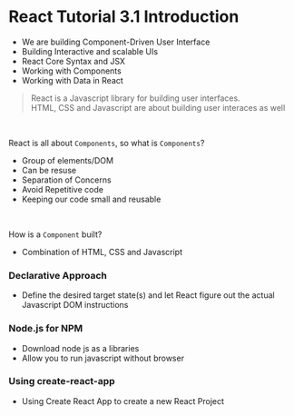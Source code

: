 # React Tutorial 3.1 Introduction

- We are building Component-Driven User Interface
- Building Interactive and scalable UIs
- React Core Syntax and JSX
- Working with Components
- Working with Data in React

> React is a Javascript library for building user interfaces.
> <br/>HTML, CSS and Javascript are about building user interaces as well

<br/>

React is all about `Components`, so what is `Components`?

- Group of elements/DOM
- Can be resuse
- Separation of Concerns
- Avoid Repetitive code
- Keeping our code small and reusable

<br/>

How is a `Component` built?

- Combination of HTML, CSS and Javascript

### Declarative Approach
- Define the desired target state(s) and let React figure out the actual Javascript DOM instructions

### Node.js for NPM
- Download node js as a libraries <br/>
- Allow you to run javascript without browser

### Using create-react-app
- Using Create React App to create a new React Project
